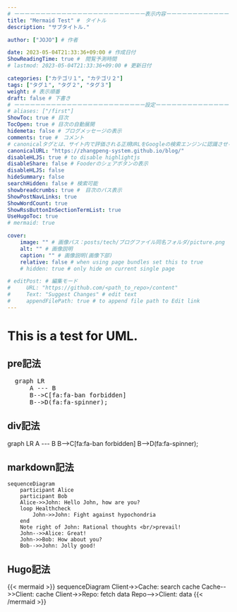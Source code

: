 ```yaml
---
# ーーーーーーーーーーーーーーーーーーーーーーーーー表示内容ーーーーーーーーーーーーーーーーーーーーーーーーー
title: "Mermaid Test" #　タイトル
description: "サブタイトル."

author: ["JOJO"] # 作者

date: 2023-05-04T21:33:36+09:00 # 作成日付
ShowReadingTime: true #　閲覧予測時間
# lastmod: 2023-05-04T21:33:36+09:00 # 更新日付

categories: ["カテゴリ１", "カテゴリ２"] 
tags: ["タグ１", "タグ２", "タグ３"]
weight: # 表示順番
draft: false # 下書き
# ーーーーーーーーーーーーーーーーーーーーーーーーー設定ーーーーーーーーーーーーーーーーーーーーーーーーー
# aliases: ["/first"]
ShowToc: true # 目次
TocOpen: true # 目次の自動展開
hidemeta: false # ブログメッセージの表示
comments: true #　コメント
# canonicalタグとは、サイト内で評価される正規URLをGoogleの検索エンジンに認識させるタグのことです。
canonicalURL: "https://zhangpeng-system.github.io/blog/"
disableHLJS: true # to disable highlightjs
disableShare: false # Fooderのシェアボタンの表示
disableHLJS: false
hideSummary: false
searchHidden: false # 検索可能
showbreadcrumbs: true #　目次のパス表示
ShowPostNavLinks: true
ShowWordCount: true
ShowRssButtonInSectionTermList: true
UseHugoToc: true
# mermaid: true

cover:
    image: "" # 画像パス：posts/tech/ブログファイル同名フォルダ/picture.png
    alt: "" # 画像説明
    caption: "" # 画像説明(画像下部)
    relative: false # when using page bundles set this to true
    # hidden: true # only hide on current single page

# editPost: # 編集モード
#     URL: "https://github.com/<path_to_repo>/content"
#     Text: "Suggest Changes" # edit text
#     appendFilePath: true # to append file path to Edit link
---
```

# This is a test for UML.
## pre記法
<pre class="mermaid">
  graph LR
      A --- B
      B-->C[fa:fa-ban forbidden]
      B-->D(fa:fa-spinner);
</pre>
## div記法
<div class="mermaid">
  graph LR
      A --- B
      B-->C[fa:fa-ban forbidden]
      B-->D(fa:fa-spinner);
</div>

## markdown記法
```mermaid
sequenceDiagram
    participant Alice
    participant Bob
    Alice->>John: Hello John, how are you?
    loop Healthcheck
        John->>John: Fight against hypochondria
    end
    Note right of John: Rational thoughts <br/>prevail!
    John-->>Alice: Great!
    John->>Bob: How about you?
    Bob-->>John: Jolly good!
```
## Hugo記法
{{< mermaid >}}
sequenceDiagram
    Client->>Cache: search cache
    Cache-->>Client: cache
    Client->>Repo: fetch data
    Repo-->>Client: data
{{< /mermaid >}}